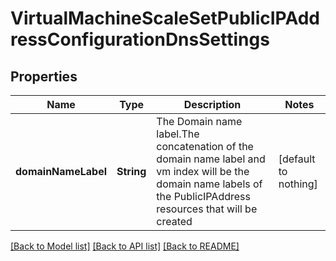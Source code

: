 # VirtualMachineScaleSetPublicIPAddressConfigurationDnsSettings


## Properties
Name | Type | Description | Notes
------------ | ------------- | ------------- | -------------
**domainNameLabel** | **String** | The Domain name label.The concatenation of the domain name label and vm index will be the domain name labels of the PublicIPAddress resources that will be created | [default to nothing]


[[Back to Model list]](../README.md#models) [[Back to API list]](../README.md#api-endpoints) [[Back to README]](../README.md)


